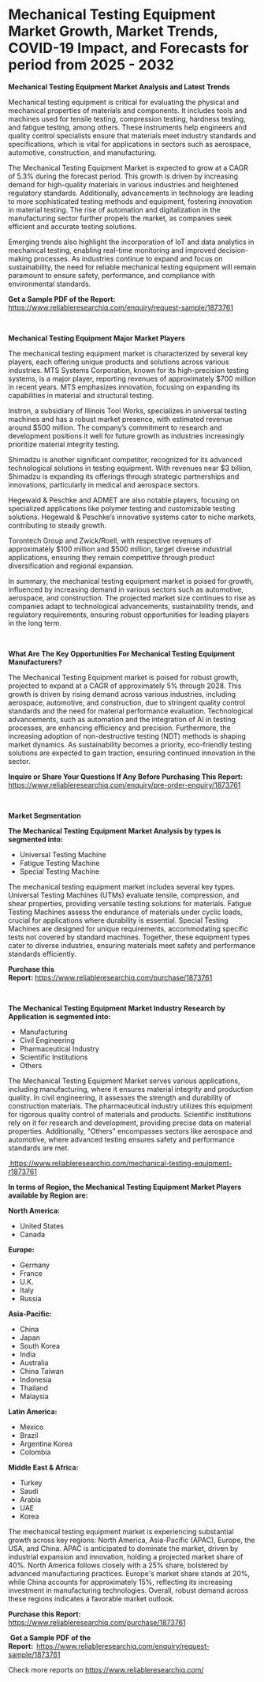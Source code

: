 <p><h1>Mechanical Testing Equipment Market Growth, Market Trends, COVID-19 Impact, and Forecasts for period from 2025 - 2032</h1></p><p><strong>Mechanical Testing Equipment Market Analysis and Latest Trends</strong></p>
<p><p>Mechanical testing equipment is critical for evaluating the physical and mechanical properties of materials and components. It includes tools and machines used for tensile testing, compression testing, hardness testing, and fatigue testing, among others. These instruments help engineers and quality control specialists ensure that materials meet industry standards and specifications, which is vital for applications in sectors such as aerospace, automotive, construction, and manufacturing.</p><p>The Mechanical Testing Equipment Market is expected to grow at a CAGR of 5.3% during the forecast period. This growth is driven by increasing demand for high-quality materials in various industries and heightened regulatory standards. Additionally, advancements in technology are leading to more sophisticated testing methods and equipment, fostering innovation in material testing. The rise of automation and digitalization in the manufacturing sector further propels the market, as companies seek efficient and accurate testing solutions.</p><p>Emerging trends also highlight the incorporation of IoT and data analytics in mechanical testing, enabling real-time monitoring and improved decision-making processes. As industries continue to expand and focus on sustainability, the need for reliable mechanical testing equipment will remain paramount to ensure safety, performance, and compliance with environmental standards.</p></p>
<p><strong>Get a Sample PDF of the Report:&nbsp;</strong> <a href="https://www.reliableresearchiq.com/enquiry/request-sample/1873761?utm_campaign=2196&utm_medium=2&utm_source=Github&utm_content=ia&utm_term=16022025&utm_id=mechanical-testing-equipment">https://www.reliableresearchiq.com/enquiry/request-sample/1873761</a></p>
<p>&nbsp;</p>
<p><strong>Mechanical Testing Equipment Major Market Players</strong></p>
<p><p>The mechanical testing equipment market is characterized by several key players, each offering unique products and solutions across various industries. MTS Systems Corporation, known for its high-precision testing systems, is a major player, reporting revenues of approximately $700 million in recent years. MTS emphasizes innovation, focusing on expanding its capabilities in material and structural testing.</p><p>Instron, a subsidiary of Illinois Tool Works, specializes in universal testing machines and has a robust market presence, with estimated revenue around $500 million. The company’s commitment to research and development positions it well for future growth as industries increasingly prioritize material integrity testing.</p><p>Shimadzu is another significant competitor, recognized for its advanced technological solutions in testing equipment. With revenues near $3 billion, Shimadzu is expanding its offerings through strategic partnerships and innovations, particularly in medical and aerospace sectors.</p><p>Hegewald & Peschke and ADMET are also notable players, focusing on specialized applications like polymer testing and customizable testing solutions. Hegewald & Peschke’s innovative systems cater to niche markets, contributing to steady growth.</p><p>Torontech Group and Zwick/Roell, with respective revenues of approximately $100 million and $500 million, target diverse industrial applications, ensuring they remain competitive through product diversification and regional expansion.</p><p>In summary, the mechanical testing equipment market is poised for growth, influenced by increasing demand in various sectors such as automotive, aerospace, and construction. The projected market size continues to rise as companies adapt to technological advancements, sustainability trends, and regulatory requirements, ensuring robust opportunities for leading players in the long term.</p></p>
<p>&nbsp;</p>
<p><strong>What Are The Key Opportunities For Mechanical Testing Equipment Manufacturers?</strong></p>
<p><p>The Mechanical Testing Equipment market is poised for robust growth, projected to expand at a CAGR of approximately 5% through 2028. This growth is driven by rising demand across various industries, including aerospace, automotive, and construction, due to stringent quality control standards and the need for material performance evaluation. Technological advancements, such as automation and the integration of AI in testing processes, are enhancing efficiency and precision. Furthermore, the increasing adoption of non-destructive testing (NDT) methods is shaping market dynamics. As sustainability becomes a priority, eco-friendly testing solutions are expected to gain traction, ensuring continued innovation in the sector.</p></p>
<p><strong>Inquire or Share Your Questions If Any Before Purchasing This Report:</strong> <a href="https://www.reliableresearchiq.com/enquiry/pre-order-enquiry/1873761?utm_campaign=2196&utm_medium=2&utm_source=Github&utm_content=ia&utm_term=16022025&utm_id=mechanical-testing-equipment">https://www.reliableresearchiq.com/enquiry/pre-order-enquiry/1873761</a></p>
<p>&nbsp;</p>
<p><strong>Market Segmentation</strong></p>
<p><strong>The Mechanical Testing Equipment Market Analysis by types is segmented into:</strong></p>
<p><ul><li>Universal Testing Machine</li><li>Fatigue Testing Machine</li><li>Special Testing Machine</li></ul></p>
<p><p>The mechanical testing equipment market includes several key types. Universal Testing Machines (UTMs) evaluate tensile, compression, and shear properties, providing versatile testing solutions for materials. Fatigue Testing Machines assess the endurance of materials under cyclic loads, crucial for applications where durability is essential. Special Testing Machines are designed for unique requirements, accommodating specific tests not covered by standard machines. Together, these equipment types cater to diverse industries, ensuring materials meet safety and performance standards efficiently.</p></p>
<p><strong>Purchase this Report:&nbsp;</strong><a href="https://www.reliableresearchiq.com/purchase/1873761?utm_campaign=2196&utm_medium=2&utm_source=Github&utm_content=ia&utm_term=16022025&utm_id=mechanical-testing-equipment">https://www.reliableresearchiq.com/purchase/1873761</a></p>
<p>&nbsp;</p>
<p><strong>The Mechanical Testing Equipment Market Industry Research by Application is segmented into:</strong></p>
<p><ul><li>Manufacturing</li><li>Civil Engineering</li><li>Pharmaceutical Industry</li><li>Scientific Institutions</li><li>Others</li></ul></p>
<p><p>The Mechanical Testing Equipment Market serves various applications, including manufacturing, where it ensures material integrity and production quality. In civil engineering, it assesses the strength and durability of construction materials. The pharmaceutical industry utilizes this equipment for rigorous quality control of materials and products. Scientific institutions rely on it for research and development, providing precise data on material properties. Additionally, "Others" encompasses sectors like aerospace and automotive, where advanced testing ensures safety and performance standards are met.</p></p>
<p><a href="https://www.reliableresearchiq.com/mechanical-testing-equipment-r1873761?utm_campaign=2196&utm_medium=2&utm_source=Github&utm_content=ia&utm_term=16022025&utm_id=mechanical-testing-equipment">&nbsp;https://www.reliableresearchiq.com/mechanical-testing-equipment-r1873761</a></p>
<p><strong>In terms of Region, the Mechanical Testing Equipment Market Players available by Region are:</strong></p>
<p>
    <p> <strong> North America: </strong>
        <ul>
            <li>United States</li>
            <li>Canada</li>
        </ul>
        </p> 
    <p> <strong> Europe: </strong>
        <ul>
            <li>Germany</li>
            <li>France</li>
            <li>U.K.</li>
            <li>Italy</li>
            <li>Russia</li>
        </ul>
        </p> 
    <p> <strong> Asia-Pacific: </strong>
        <ul>
            <li>China</li>
            <li>Japan</li>
            <li>South Korea</li>
            <li>India</li>
            <li>Australia</li>
            <li>China Taiwan</li>
            <li>Indonesia</li>
            <li>Thailand</li>
            <li>Malaysia</li>
        </ul>
        </p> 
    <p> <strong> Latin America: </strong>
        <ul>
            <li>Mexico</li>
            <li>Brazil</li>
            <li>Argentina Korea</li>
            <li>Colombia</li>
        </ul>
        </p> 
    <p> <strong> Middle East & Africa: </strong>
        <ul>
            <li>Turkey</li>
            <li>Saudi</li>
            <li>Arabia</li>
            <li>UAE</li>
            <li>Korea</li>
        </ul>
    </p>
    </p>
<p><p>The mechanical testing equipment market is experiencing substantial growth across key regions: North America, Asia-Pacific (APAC), Europe, the USA, and China. APAC is anticipated to dominate the market, driven by industrial expansion and innovation, holding a projected market share of 40%. North America follows closely with a 25% share, bolstered by advanced manufacturing practices. Europe's market share stands at 20%, while China accounts for approximately 15%, reflecting its increasing investment in manufacturing technologies. Overall, robust demand across these regions indicates a favorable market outlook.</p></p>
<p><strong>Purchase this Report: </strong><a href="https://www.reliableresearchiq.com/purchase/1873761?utm_campaign=2196&utm_medium=2&utm_source=Github&utm_content=ia&utm_term=16022025&utm_id=mechanical-testing-equipment">https://www.reliableresearchiq.com/purchase/1873761</a></p>
<p>&nbsp;<strong>Get a Sample PDF of the Report:&nbsp;&nbsp;</strong><a href="https://www.reliableresearchiq.com/enquiry/request-sample/1873761?utm_campaign=2196&utm_medium=2&utm_source=Github&utm_content=ia&utm_term=16022025&utm_id=mechanical-testing-equipment">https://www.reliableresearchiq.com/enquiry/request-sample/1873761</a></p>
<p><strong></strong></p>
<p>Check more reports on <a href="https://www.reliableresearchiq.com/?utm_campaign=2196&utm_medium=2&utm_source=Github&utm_content=ia&utm_term=16022025&utm_id=mechanical-testing-equipment">https://www.reliableresearchiq.com/</a></p>